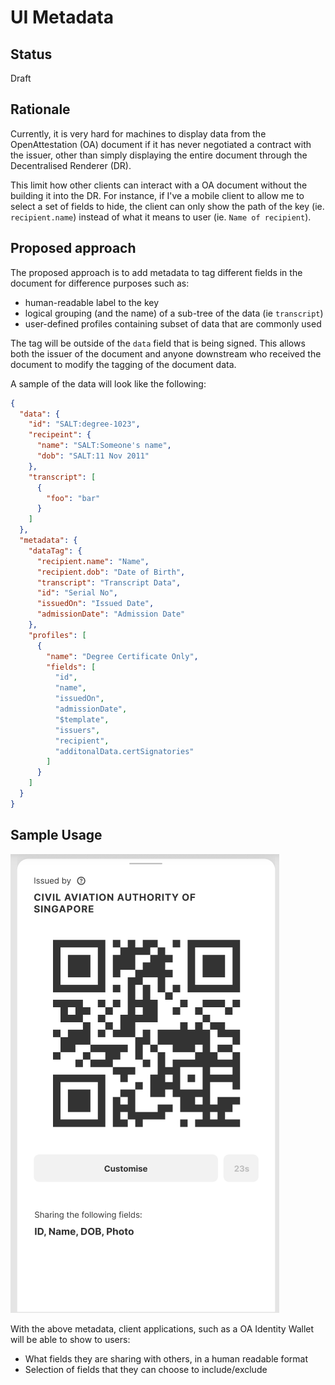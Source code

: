 # UI Metadata

## Status

Draft

## Rationale

Currently, it is very hard for machines to display data from the OpenAttestation (OA) document if it has never negotiated a contract with the issuer, other than simply displaying the entire document through the Decentralised Renderer (DR).

This limit how other clients can interact with a OA document without the building it into the DR. For instance, if I've a mobile client to allow me to select a set of fields to hide, the client can only show the path of the key (ie. `recipient.name`) instead of what it means to user (ie. `Name of recipient`).

## Proposed approach

The proposed approach is to add metadata to tag different fields in the document for difference purposes such as:

- human-readable label to the key
- logical grouping (and the name) of a sub-tree of the data (ie `transcript`)
- user-defined profiles containing subset of data that are commonly used

The tag will be outside of the `data` field that is being signed. This allows both the issuer of the document and anyone downstream who received the document to modify the tagging of the document data.

A sample of the data will look like the following:

```json
{
  "data": {
    "id": "SALT:degree-1023",
    "recipeint": {
      "name": "SALT:Someone's name",
      "dob": "SALT:11 Nov 2011"
    },
    "transcript": [
      {
        "foo": "bar"
      }
    ]
  },
  "metadata": {
    "dataTag": {
      "recipient.name": "Name",
      "recipient.dob": "Date of Birth",
      "transcript": "Transcript Data",
      "id": "Serial No",
      "issuedOn": "Issued Date",
      "admissionDate": "Admission Date"
    },
    "profiles": [
      {
        "name": "Degree Certificate Only",
        "fields": [
          "id",
          "name",
          "issuedOn",
          "admissionDate",
          "$template",
          "issuers",
          "recipient",
          "additonalData.certSignatories"
        ]
      }
    ]
  }
}
```

## Sample Usage

![Example Application](assets/ui_metadata/example.png)

With the above metadata, client applications, such as a OA Identity Wallet will be able to show to users:

- What fields they are sharing with others, in a human readable format
- Selection of fields that they can choose to include/exclude
